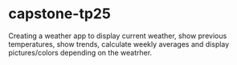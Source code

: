 # capstone-tp25
Creating a weather app to display current weather, show previous temperatures, show trends, calculate weekly averages and display pictures/colors depending on the weatrher.